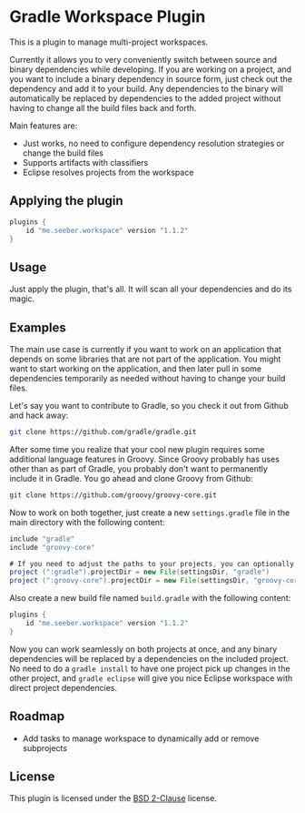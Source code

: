 Gradle Workspace Plugin
=======================

This is a plugin to manage multi-project workspaces.

Currently it allows you to very conveniently switch between source and binary dependencies while developing. If you are working on a project, and you want to include a binary dependency in source form, just check out the dependency and add it to your build. Any dependencies to the binary will automatically be replaced by dependencies to the added project without having to change all the build files back and forth.

Main features are:

* Just works, no need to configure dependency resolution strategies or change the build files
* Supports artifacts with classifiers
* Eclipse resolves projects from the workspace

Applying the plugin
-------------------

```gradle
plugins {
    id "me.seeber.workspace" version "1.1.2"
}
```

Usage
-----

Just apply the plugin, that's all. It will scan all your dependencies and do its magic.

Examples
--------

The main use case is currently if you want to work on an application that depends on some libraries that are not part of the application. You might want to start working on the application, and then later pull in some dependencies temporarily as needed without having to change your build files.

Let's say you want to contribute to Gradle, so you check it out from Github and hack away:

```bash
git clone https://github.com/gradle/gradle.git
```

After some time you realize that your cool new plugin requires some additional language features in Groovy. Since Groovy probably has uses other than as part of Gradle, you probably don't want to permanently include it in Gradle. You go ahead and clone Groovy from Github:

```bash
git clone https://github.com/groovy/groovy-core.git
```

Now to work on both together, just create a new `settings.gradle` file in the main directory with the following content:

```gradle
include "gradle"
include "groovy-core"

# If you need to adjust the paths to your projects, you can optionally do this:
project (":gradle").projectDir = new File(settingsDir, "gradle")
project (":groovy-core").projectDir = new File(settingsDir, "groovy-core")
```

Also create a new build file named `build.gradle` with the following content:

```gradle
plugins {
    id "me.seeber.workspace" version "1.1.2"
}
```

Now you can work seamlessly on both projects at once, and any binary dependencies will be replaced by a dependencies on the included project. No need to do a `gradle install` to have one project pick up changes in the other project, and `gradle eclipse` will give you nice Eclipse workspace with direct project dependencies.

Roadmap
-------

* Add tasks to manage workspace to dynamically add or remove subprojects

License
-------

This plugin is licensed under the [BSD 2-Clause](LICENSE.txt) license.
